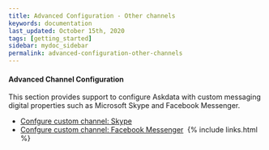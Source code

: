 ```yaml
---
title: Advanced Configuration - Other channels
keywords: documentation
last_updated: October 15th, 2020
tags: [getting_started]
sidebar: mydoc_sidebar
permalink: advanced-configuration-other-channels
---
```


#### Advanced Channel Configuration

This section provides support to configure Askdata with custom messaging digital properties such as Microsoft Skype and Facebook Messenger.

* [Confgure custom channel: Skype](/docs/configure-custom-channel-skype)
* [Confgure custom channel: Facebook Messenger](/docs/configure-custom-channel-facebook-messenger)
‍
{% include links.html %}
